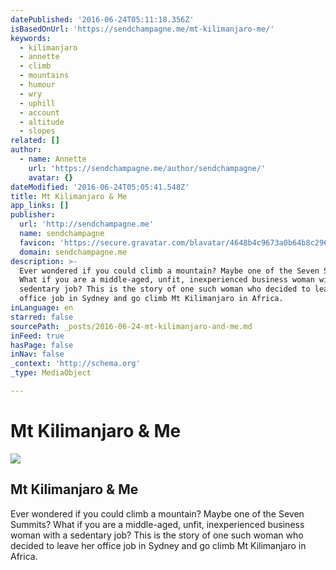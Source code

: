 ```yaml
---
datePublished: '2016-06-24T05:11:18.356Z'
isBasedOnUrl: 'https://sendchampagne.me/mt-kilimanjaro-me/'
keywords:
  - kilimanjaro
  - annette
  - climb
  - mountains
  - humour
  - wry
  - uphill
  - account
  - altitude
  - slopes
related: []
author:
  - name: Annette
    url: 'https://sendchampagne.me/author/sendchampagne/'
    avatar: {}
dateModified: '2016-06-24T05:05:41.548Z'
title: Mt Kilimanjaro & Me
app_links: []
publisher:
  url: 'http://sendchampagne.me'
  name: sendchampagne
  favicon: 'https://secure.gravatar.com/blavatar/4648b4c9673a0b64b8c296ad96f6a8fc?s=16'
  domain: sendchampagne.me
description: >-
  Ever wondered if you could climb a mountain? Maybe one of the Seven Summits?
  What if you are a middle-aged, unfit, inexperienced business woman with a
  sedentary job? This is the story of one such woman who decided to leave her
  office job in Sydney and go climb Mt Kilimanjaro in Africa.
inLanguage: en
starred: false
sourcePath: _posts/2016-06-24-mt-kilimanjaro-and-me.md
inFeed: true
hasPage: false
inNav: false
_context: 'http://schema.org'
_type: MediaObject

---
```

# Mt Kilimanjaro & Me

<article style=""><img src="https://imgflo.herokuapp.com/graph/vahj1ThiexotieMo/fb0baba0ade746a19acd5d44c2ed88be/noop.jpg?input=https%3A%2F%2Fi1.wp.com%2Fsendchampagne.files.wordpress.com%2F2013%2F12%2F518-xqvxi9l.jpg%3Ffit%3D440%252C330" /><h1>Mt Kilimanjaro &amp; Me</h1><p>Ever wondered if you could climb a mountain? Maybe one of the Seven Summits? What if you are a middle-aged, unfit, inexperienced business woman with a sedentary job? This is the story of one such woman who decided to leave her office job in Sydney and go climb Mt Kilimanjaro in Africa.</p></article>